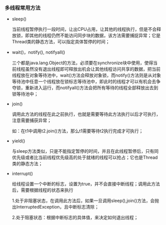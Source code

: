 ### 多线程常用方法

- sleep()

  当前线程暂停执行一段时间，让出CPU占用，让其他的线程执行，但是不会释放锁，即其他的线程仍然不能访问同步块的数据，该方法需要捕捉异常；它是Thread类的静态方法，可以指定具体暂停的时间；

- wait()，notify(), notifyall()

  三个都是java.lang.Object的方法，必须要在synchronize块中使用，使得当前线程虽然没有退出线程即可释放出机会让其他线程访问共享的数据，把当前线程放在对象等待池中，wait()方法会释放对象锁，而notify()方法则是从对象等待池中任意一个线程放在锁标志等待池中，即此时的线程才可以有机会去争夺锁，重新进入运行，而notifyall()方法会把所有等待的线程全部释放出去到锁等待池中；

- join()

  调用此方法的线程在此之前执行，也就是需要等待此方法执行以后才可执行，注意需要捕获异常；

  如：在t1中调用t2.join()方法，那么t1需要等待t2执行完成才可执行；

- yield()

  与sleep方法类似，只是不能指定暂停的时间，并且在此线程暂停后，只有同优先级或者比当前线程优先级高的处于就绪的线程可以抢占；它也是Thread类的静态方法；

- interrupt()

  给线程设置一个中断的标志，设置为true，并不会直接中断线程；调用此方法后，需要根据线程的状态来执行

  1.处于非阻塞状态，在调用此方法后，如果一旦调用sleep(),join()方法，会抛出InterruptedException，且中断标志清除；

  2.处于阻塞状态：根据中断标志的具体值，来决定如何退出线程；